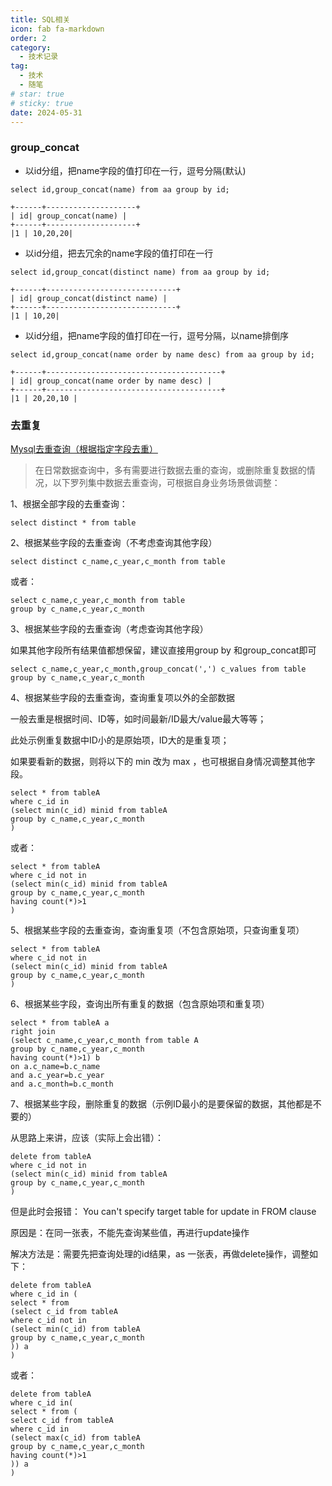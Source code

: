 ```yaml
---
title: SQL相关
icon: fab fa-markdown
order: 2
category:
  - 技术记录
tag:
  - 技术
  - 随笔
# star: true
# sticky: true
date: 2024-05-31
---
```


### group_concat 

- 以id分组，把name字段的值打印在一行，逗号分隔(默认)
```
select id,group_concat(name) from aa group by id;  

+------+--------------------+
| id| group_concat(name) |
+------+--------------------+
|1 | 10,20,20|
```

- 以id分组，把去冗余的name字段的值打印在一行
```
select id,group_concat(distinct name) from aa group by id;   

+------+-----------------------------+
| id| group_concat(distinct name) |
+------+-----------------------------+
|1 | 10,20|
```

- 以id分组，把name字段的值打印在一行，逗号分隔，以name排倒序
```
select id,group_concat(name order by name desc) from aa group by id;   

+------+---------------------------------------+
| id| group_concat(name order by name desc) |
+------+---------------------------------------+
|1 | 20,20,10 |
```

### 去重复

[Mysql去重查询（根据指定字段去重）](https://blog.csdn.net/wang1qqqq/article/details/115241993?utm_medium=distribute.pc_relevant.none-task-blog-2~default~baidujs_baidulandingword~default-5-115241993-blog-103361459.235^v38^pc_relevant_sort_base3&spm=1001.2101.3001.4242.4&utm_relevant_index=8)

> 在日常数据查询中，多有需要进行数据去重的查询，或删除重复数据的情况，以下罗列集中数据去重查询，可根据自身业务场景做调整：

1、根据全部字段的去重查询：
```
select distinct * from table
```
2、根据某些字段的去重查询（不考虑查询其他字段）
```
select distinct c_name,c_year,c_month from table
```
或者：
```
select c_name,c_year,c_month from table 
group by c_name,c_year,c_month
```
3、根据某些字段的去重查询（考虑查询其他字段）

如果其他字段所有结果值都想保留，建议直接用group by 和group_concat即可
```
select c_name,c_year,c_month,group_concat(',') c_values from table
group by c_name,c_year,c_month
```
4、根据某些字段的去重查询，查询重复项以外的全部数据

一般去重是根据时间、ID等，如时间最新/ID最大/value最大等等；

此处示例重复数据中ID小的是原始项，ID大的是重复项；

如果要看新的数据，则将以下的 min 改为 max ，也可根据自身情况调整其他字段。
```
select * from tableA
where c_id in
(select min(c_id) minid from tableA
group by c_name,c_year,c_month
)
```
或者：
```
select * from tableA
where c_id not in
(select min(c_id) minid from tableA
group by c_name,c_year,c_month
having count(*)>1
)
```
5、根据某些字段的去重查询，查询重复项（不包含原始项，只查询重复项）
```
select * from tableA
where c_id not in
(select min(c_id) minid from tableA
group by c_name,c_year,c_month
)
```
6、根据某些字段，查询出所有重复的数据（包含原始项和重复项）
```
select * from tableA a
right join
(select c_name,c_year,c_month from table A
group by c_name,c_year,c_month
having count(*)>1) b
on a.c_name=b.c_name
and a.c_year=b.c_year
and a.c_month=b.c_month
```
7、根据某些字段，删除重复的数据（示例ID最小的是要保留的数据，其他都是不要的）

从思路上来讲，应该（实际上会出错）：
```
delete from tableA
where c_id not in
(select min(c_id) minid from tableA
group by c_name,c_year,c_month
)
```
但是此时会报错： You can't specify target table for update in FROM clause

原因是：在同一张表，不能先查询某些值，再进行update操作

解决方法是：需要先把查询处理的id结果，as 一张表，再做delete操作，调整如下：
```
delete from tableA
where c_id in (
select * from
(select c_id from tableA
where c_id not in
(select min(c_id) from tableA
group by c_name,c_year,c_month
)) a
)
```
或者：
```
delete from tableA
where c_id in(
select * from (
select c_id from tableA
where c_id in
(select max(c_id) from tableA
group by c_name,c_year,c_month
having count(*)>1
)) a
)
```

